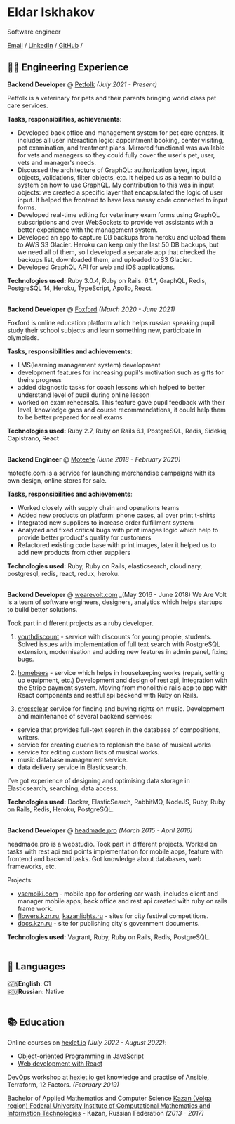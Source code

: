 # Eldar Iskhakov

Software engineer

[Email](mailto:iskhakov.e11@gmail.com) / [LinkedIn](https://www.linkedin.com/in/eldar-iskhakov-543374111/) / [GitHub](https://github.com/eldarik/) /

## 👨‍💻 Engineering Experience

**Backend Developer** @ [Petfolk](https://petfolk.com) _(July 2021 - Present)_

Petfolk is a veterinary  for pets and their parents bringing world class pet care services.

**Tasks, responsibilities, achievements**:
- Developed back office and management system for pet care centers. It includes all user interaction logic: appointment booking, center visiting, pet examination, and treatment plans. Mirrored functional was available for vets and managers so they could fully cover the user's pet, user, vets and manager's needs.
- Discussed the architecture of GraphQL: authorization layer, input objects, validations, filter objects, etc. It helped us as a team to build a system on how to use GraphQL. My contribution to this was in input objects: we created a specific layer that encapsulated the logic of user input. It helped the frontend to have less messy code connected to input forms.
- Developed real-time editing for veterinary exam forms using GraphQL subscriptions and over WebSockets to provide vet assistants with a better experience with the management system.
- Developed an app to capture DB backups from heroku and upload them to AWS S3 Glacier. Heroku can keep only the last 50 DB backups, but we need all of them, so I developed a separate app that checked the backups list, downloaded them, and uploaded to S3 Glacier.
- Developed GraphQL API for web and iOS applications.

**Technologies used:** Ruby 3.0.4, Ruby on Rails. 6.1.*, GraphQL, Redis, PostgreSQL 14, Heroku, TypeScript, Apollo, React.
<br><br>

**Backend Developer** @ [Foxford](https://foxford.ru) _(March 2020 - June 2021)_ 

Foxford is online education platform which helps russian speaking pupil study their school subjects and learn something new, participate in olympiads.

**Tasks, responsibilities and achievements**:
 - LMS(learning management system) development
 - development features for increasing pupil's motivation such as gifts for theirs progress
 - added diagnostic tasks for coach lessons which helped to better understand level of pupil during online lesson
 - worked on exam rehearsals. This feature gave pupil feedback with their level, knowledge gaps and course recommendations, it could help them to be better prepared for real exams

**Technologies used:** Ruby 2.7, Ruby on Rails 6.1, PostgreSQL, Redis, Sidekiq, Capistrano, React
<br><br>

**Backend Engineer** @ [Moteefe](https://moteefe.com) _(June 2018 - February 2020)_

moteefe.com is a service for launching merchandise campaigns with its own design, online stores for sale.

**Tasks, responsibilities and achievements**:
- Worked closely with supply chain and operations teams
- Added new products on platform: phone cases, all over print t-shirts
- Integrated new suppliers to increase order fulfillment system
- Analyzed and fixed critical bugs with print images logic which help to provide better product's quality for customers
- Refactored existing code base with print images, later it helped us to add new products from other suppliers

**Technologies used:** Ruby, Ruby on Rails, elasticsearch, cloudinary, postgresql, redis, react, redux, heroku.
<br><br>

**Backend Developer** @ [wearevolt.com](https://wearevolt.com) _(May 2016 - June 2018)
We Are Volt is a team of software engineers, designers, analytics which helps startups to build better solutions.

Took part in different projects as a ruby developer.

1. [youthdiscount](https://www.youthdiscount.com) - service with discounts for young people, students.
Solved issues with implementation of full text search with PostgreSQL extension, modernisation and adding new features in admin panel, fixing bugs.

2. [homebees](http://homebees.com/) - service which helps in housekeeping works (repair, setting up equipment, etc.)
Development and design of rest api, integration with the Stripe payment system. Moving from monolithic rails app to app with React components and restful api backend with Ruby on Rails.

3. [crossclear](http://www.crossclear.com/) service for finding and buying rights on music. Development and maintenance of several backend services:
  - service that provides full-text search in the database of compositions, writers.
  - service for creating queries to replenish the base of musical works
  - service for editing custom lists of musical works.
  - music database management service.
  - data delivery service in Elasticsearch.

I've got experience of designing and optimising data storage in Elasticsearch, searching, data access.

**Technologies used:** Docker, ElasticSearch, RabbitMQ, NodeJS, Ruby, Ruby on Rails, Redis, Heroku, PostgreSQL.
<br><br>

**Backend Developer** @ [headmade.pro](https://headmade.pro) _(March 2015 - April 2016)_

headmade.pro is a webstudio. Took part in different projects. Worked on tasks with rest api end points implementation for mobile apps, feature with frontend and backend tasks. Got knowledge about databases, web frameworks, etc.

Projects:
- [vsemoiki.com](https://vsemoiki.com) - mobile app for ordering car wash, includes client and manager mobile apps, back office and rest api created with ruby on rails frame work.
- [flowers.kzn.ru](https://flowers.kzn.ru), [kazanlights.ru](https://kazanlights.ru) - sites for city festival competitions.
- [docs.kzn.ru](https://docs.kzn.ru) - site for publishing city's government documents.

**Technologies used:** Vagrant, Ruby, Ruby on Rails, Redis, PostgreSQL.
<br><br>

## 💬 Languages

🇬🇧**English**: C1 <br>
🇷🇺**Russian**: Native
<br><br>

## 📚 Education
Online courses on [hexlet.io](https://hexlet.io) _(July 2022 - August 2022)_:
  - [Object-oriented Programming in JavaScript](https://ru.hexlet.io/programs/js-oop)
  - [Web development with React](https://ru.hexlet.io/programs/js-react-developer)

DevOps workshop at [hexlet.io](https://hexlet.io) get knowledge and practise of Ansible, Terraform, 12 Factors. _(February 2019)_

Bachelor of Applied Mathematics and Computer Science
[Kazan (Volga region) Federal University Institute of Computational Mathematics and Information Technologies](https://kpfu.ru/eng/academic-units/physics-mathematics-and-it/institute-of-computer-mathematics-and-information) - Kazan, Russian Federation _(2013 - 2017)_
